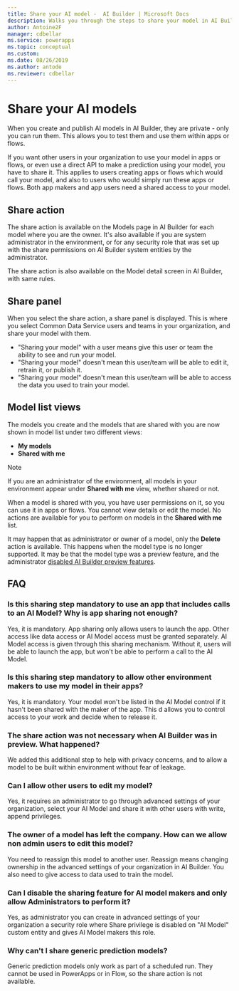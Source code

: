 ```yaml
---
title: Share your AI model -  AI Builder | Microsoft Docs
description: Walks you through the steps to share your model in AI Builder.
author: Antoine2F
manager: cdbellar
ms.service: powerapps
ms.topic: conceptual
ms.custom: 
ms.date: 08/26/2019
ms.author: antode
ms.reviewer: cdbellar
---
```


# Share your AI models

When you create and publish AI  models in AI Builder, they are private - only you can run them. This allows you to test them and use them within apps or flows.

If you want other users in your organization to use your model in apps or flows, or even use a direct API to make a prediction using your model, you have to share it. This applies to users creating apps or flows which would call your model, and also to users who would simply run these apps or flows. Both app makers and app users need a shared access to your model.

## Share action

The share action is available on the Models page in AI Builder for each model where you are the owner. It's also available if you are system administrator in the environment, or for any security role that was set up with the share permissions on AI Builder system entities by the administrator.

The share action is also available on the Model detail screen in AI Builder, with same rules.

## Share panel

When you select the share action, a share panel is displayed. This is where you select Common Data Service users and teams in your organization, and share your model with them.

- "Sharing your model" with a user means give this user or team the ability to see and run your model.
- "Sharing your model" doesn't mean this user/team will be able to edit it, retrain it, or publish it.
- "Sharing your model" doesn't mean this user/team will be able to access the data you used to train your model.

## Model list views

The models you create and the models that are shared with you are now shown in model list under two different views:

- **My models**
- **Shared with me**

 > [!NOTE]
 > If you are an administrator of the environment,  all models in your environment appear under **Shared with me** view, whether shared or not.

When a model is shared with you, you have user permissions on it, so you can use it in apps or flows. You cannot view details or edit the model. No actions are available for you to perform on models in the **Shared with me** list.

It may happen that as administrator or owner of a model, only the **Delete** action is available.  This happens when the model type is no longer supported.  It may be that the model type was a preview feature,  and the administrator [disabled AI Builder preview features](administer.md#enable-or-disable-ai-builder-preview-features).

## FAQ

### Is this sharing step mandatory to use an app that includes calls to an AI Model? Why is app sharing not enough?

Yes, it is mandatory. App sharing only allows users to launch the app. Other access like data access or AI Model access must be granted separately. AI Model access is given through this sharing mechanism. Without it, users will be able to launch the app, but won't be able to perform a call to the AI Model.

### Is this sharing step mandatory to allow other environment makers to use my model in their apps?

Yes, it is mandatory. Your model won't be listed in the AI Model control if it hasn't been shared with the maker of the app. This d allows you to control access to your work and decide when to release it.

### The share action was not necessary when AI Builder was in preview. What happened?

We added this additional step to help with privacy concerns, and to allow a model to be built within environment without fear of leakage.

### Can I allow other users to edit my model?
 
 Yes, it requires an administrator to go through advanced settings of your organization, select your AI Model and share it with other users with write, append privileges.

### The owner of a model has left the company. How can we allow non admin users to edit this model?

 You need to reassign this model to another user. Reassign means changing ownership in the advanced settings of your organization in AI Builder.  You also need to give  access to data used to train the model.

### Can I disable the sharing feature for AI model makers and only allow Administrators to perform it?

Yes, as administrator you can create in advanced settings of your organization a security role where Share privilege is disabled on "AI Model" custom entity and gives AI Model makers this role.

### Why can't I share generic prediction models?

Generic prediction models only work as part of a scheduled run. They cannot be used in PowerApps or in Flow, so the share action is not available.
